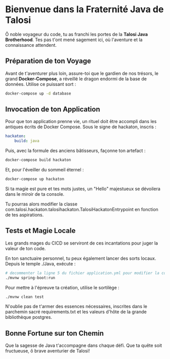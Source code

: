 # Bienvenue dans la Fraternité Java de Talosi

Ô noble voyageur du code, tu as franchi les portes de la **Talosi Java Brotherhood**. Tes pas t'ont mené sagement ici, où l'aventure et la connaissance attendent.

## Préparation de ton Voyage

Avant de t'aventurer plus loin, assure-toi que le gardien de nos trésors, le grand **Docker-Compose**, a réveillé le dragon endormi de la base de données. Utilise ce puissant sort :

```bash
docker-compose up -d database
```

## Invocation de ton Application

Pour que ton application prenne vie, un rituel doit être accompli dans les antiques écrits de Docker Compose. Sous le signe de hackaton, inscris :
```yaml
hackaton:
    build: java
```

Puis, avec la formule des anciens bâtisseurs, façonne ton artefact :
```bash
docker-compose build hackaton
```
Et, pour l'éveiller du sommeil éternel :
```bash
docker-compose up hackaton
```

Si ta magie est pure et tes mots justes, un "Hello" majestueux se dévoilera dans le miroir de ta console.

Tu pourras alors modifier la classe com.talosi.hackaton.talosihackaton.TalosiHackatonEntrypoint en fonction de tes aspirations.

## Tests et Magie Locale

Les grands mages du CICD se serviront de ces incantations pour juger la valeur de ton code.

En ton sanctuaire personnel, tu peux également lancer des sorts locaux. Depuis le temple ./Java, exécute :
```bash
# decommenter la ligne 5 du fichier application.yml pour modifier la connexion à la base de donnée
./mvnw spring-boot:run
```
Pour mettre à l'épreuve ta création, utilise le sortilège :
```bash
./mvnw clean test
```

N'oublie pas de t'armer des essences nécessaires, inscrites dans le parchemin sacré requirements.txt et les valeurs d'hôte de la grande bibliothèque postgres.

## Bonne Fortune sur ton Chemin

Que la sagesse de Java t'accompagne dans chaque défi. Que ta quête soit fructueuse, ô brave aventurier de Talosi!
